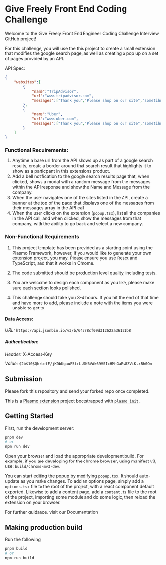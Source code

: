 # Give Freely Front End Coding Challenge

 Welcome to the Give Freely Front End Engineer Coding Challenge Interview GitHub project!

For this challenge, you will use the this project to create a small extension that modifies the google search page, as well as creating a pop up on a set of pages provided by an API.

API Spec:
```json
{
    "websites":[
        {
            "name":"TripAdvisor",
            "url":"www.tripadvisor.com",
            "messages":["Thank you","Please shop on our site","sometihng else"],
        },
        {
            "name":"Uber",
            "url":"www.uber.com",
            "messages":["Thank you","Please shop on our site","sometihng else"],
        }
    ]
}
```

### Functional Requirements:
1. Anytime a base url from the API shows up as part of a google search results, create a border around that search result that highlights it to show as a particpant in this extensions product.
2. Add a bell notification to the google search results page that, when clicked, shows a modal with a random message from the messages within the API response and show the Name and Message from the company.
3. When the user navigates one of the sites listed in the API, create a banner at the top of the page that displays one of the messages from their messages array in the API call
4. When the user clicks on the extension (`popup.tsx`), list all the companies in the API call, and when clicked, show the messages from that company, with the ability to go back and select a new company.


### Non-Functional Requirements
1. This project template has been provided as a starting point using the Plasmo Framework, however, if you would like to generate your own extension project, you may. Please ensure you use React and TypeScript, and that it works in Chrome.

2. The code submitted should be production level quality, including tests.

3. You are welcome to design each component as you like, please make sure each section looks polished. 

4. This challenge should take you 3-4 hours. If you hit the end of that time and have more to add, please include a note with the items you were unable to get to


#### Data Access:
*URL:* `https://api.jsonbin.io/v3/b/64678cf09d312622a36121b8`
##### Authentication:
*Header:* X-Access-Key

*Value:* `$2b$10$QhrtefF/jKDbKgauF5trL.SK6VAk69VSIcHMhGaEs8ZViK.xBh0Om`

## Submission
Please fork this repository and send your forked repo once completed.

This is a [Plasmo extension](https://docs.plasmo.com/) project bootstrapped with [`plasmo init`](https://www.npmjs.com/package/plasmo).

## Getting Started

First, run the development server:

```bash
pnpm dev
# or
npm run dev
```

Open your browser and load the appropriate development build. For example, if you are developing for the chrome browser, using manifest v3, use: `build/chrome-mv3-dev`.

You can start editing the popup by modifying `popup.tsx`. It should auto-update as you make changes. To add an options page, simply add a `options.tsx` file to the root of the project, with a react component default exported. Likewise to add a content page, add a `content.ts` file to the root of the project, importing some module and do some logic, then reload the extension on your browser.

For further guidance, [visit our Documentation](https://docs.plasmo.com/)

## Making production build

Run the following:

```bash
pnpm build
# or
npm run build
```


